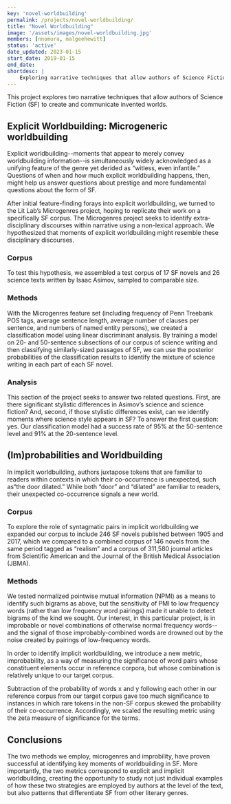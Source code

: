 ```yaml
---
key: 'novel-worldbuilding'
permalink: /projects/novel-worldbuilding/
title: "Novel Worldbuilding"
image: '/assets/images/novel-worldbuilding.jpg'
members: [nnomura, malgeehewitt]
status: 'active'
date_updated: 2023-01-15
start_date: 2019-01-15
end_date:
shortdesc: |
    Exploring narrative techniques that allow authors of Science Fiction (SF) to create and communicate invented worlds.
---
```


This project explores two narrative techniques that allow authors of Science Fiction (SF) to create and communicate invented worlds. 

## Explicit Worldbuilding: Microgeneric worldbuilding
Explicit worldbuilding--moments that appear to merely convey worldbuilding information--is simultaneously widely acknowledged as a unifying feature of the genre yet derided as “witless, even infantile.” Questions of when and how much explicit worldbuilding happens, then, might help us answer questions about prestige and more fundamental questions about the form of SF.

After initial feature-finding forays into explicit worldbuilding, we turned to the Lit Lab’s Microgenres project, hoping to replicate their work on a specifically SF corpus. The Microgenres project seeks to identify extra-disciplinary discourses within narrative using a non-lexical approach. We hypothesized that moments of explicit worldbuilding might resemble these disciplinary discourses. 

### Corpus 
To test this hypothesis, we assembled a test corpus of 17 SF novels and 26 science texts written by Isaac Asimov, sampled to comparable size.

### Methods
With the Microgenres feature set (including frequency of Penn Treebank POS tags, average sentence length, average number of clauses per sentence, and numbers of named entity persons), we created a classification model using linear discriminant analysis. By training a model on 20- and 50-sentence subsections of our corpus of science writing and then classifying similarly-sized passages of SF, we can use the posterior probabilities of the classification results to identify the mixture of science writing in each part of each SF novel. 

### Analysis
This section of the project seeks to answer two related questions. First, are there significant stylistic differences in Asimov’s science and science fiction? And, second, if those stylistic differences exist, can we identify moments where science style appears in SF?  To answer the first question: yes. Our classification model had a success rate of 95% at the 50-sentence level and 91% at the 20-sentence level.

## (Im)probabilities and Worldbuilding
In implicit worldbuilding, authors juxtapose tokens that are familiar to readers within contexts in which their co-occurrence is unexpected, such as“the door dilated.” While both “door” and “dilated” are familiar to readers, their unexpected co-occurrence signals a new world. 

### Corpus
To explore the role of syntagmatic pairs in implicit worldbuilding we expanded our corpus to include 246 SF novels published between 1905 and 2017, which we compared to a combined corpus of 146 novels from the same period tagged as “realism” and a corpus of 311,580 journal articles from Scientific American and the Journal of the British Medical Association (JBMA). 

### Methods
We tested normalized pointwise mutual information (NPMI) as a means to identify such bigrams as above, but the sensitivity of PMI to low frequency words (rather than low frequency word pairings) made it unable to detect bigrams of the kind we sought. Our interest, in this particular project, is in improbable or novel combinations of otherwise normal frequency words--and the signal of those improbably-combined words are drowned out by the noise created by pairings of low-frequency words.

In order to identify implicit worldbuilding, we introduce a new metric, improbability, as a way of measuring the significance of word pairs whose constituent elements occur in reference corpora, but whose combination is relatively unique to our target corpus. 

Subtraction of the probability of words x and y following each other in our reference corpus from our target corpus gave too much significance to instances in which rare tokens in the non-SF corpus skewed the probability of their co-occurrence. Accordingly, we scaled the resulting metric using the zeta measure of significance for the terms. 

## Conclusions

The two methods we employ, microgenres and improbility, have proven successful at identifying key moments of worldbuilding in SF. More importantly, the two metrics correspond to explicit and implicit worldbuilding, creating the opportunity to study not just individual examples of how these two strategies are employed by authors at the level of the text, but also patterns that differentiate SF from other literary genres. 
